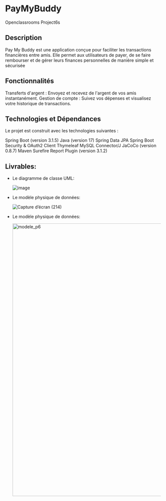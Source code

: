 # PayMyBuddy
Openclassrooms Project6s

## Description

Pay My Buddy est une application conçue pour faciliter les transactions financières entre amis. Elle permet aux utilisateurs de payer, de se faire rembourser et de gérer leurs finances personnelles de manière simple et sécurisée

## Fonctionnalités

Transferts d'argent : Envoyez et recevez de l'argent de vos amis instantanément.
Gestion de compte : Suivez vos dépenses et visualisez votre historique de transactions.

## Technologies et Dépendances

Le projet est construit avec les technologies suivantes :

Spring Boot (version 3.1.5)
Java (version 17)
Spring Data JPA
Spring Boot Security & OAuth2 Client
Thymeleaf
MySQL Connector/J
JaCoCo (version 0.8.7)
Maven Surefire Report Plugin (version 3.1.2)

## Livrables:
- Le diagramme de classe UML:   

  ![image](https://github.com/DAVID-EL-CHAAR/New-Project-5/assets/80713536/5a101b38-abf5-4c52-9439-963eddf90dc7)

  
- Le modèle physique de données:   

  ![Capture d’écran (214)](https://github.com/DAVID-EL-CHAAR/New-Project-5/assets/80713536/75631255-f42b-40d4-88cc-4f7c54d24abf)


  
- Le modèle physique de données:   

  <img width="883" alt="modele_p6" src="https://user-images.githubusercontent.com/65612959/138292655-e71c6c53-4ba5-4758-8f59-ea7f3b42351f.png">


